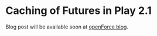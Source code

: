 # Caching of Futures in Play 2.1
Blog post will be available soon at [openForce blog][ofblog].

  [ofblog]: [http://blog.openforce.com]
